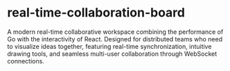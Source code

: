 # real-time-collaboration-board
A modern real-time collaborative workspace combining the performance of Go with the interactivity of React. Designed for distributed teams who need to visualize ideas together, featuring real-time synchronization, intuitive drawing tools, and seamless multi-user collaboration through WebSocket connections.
